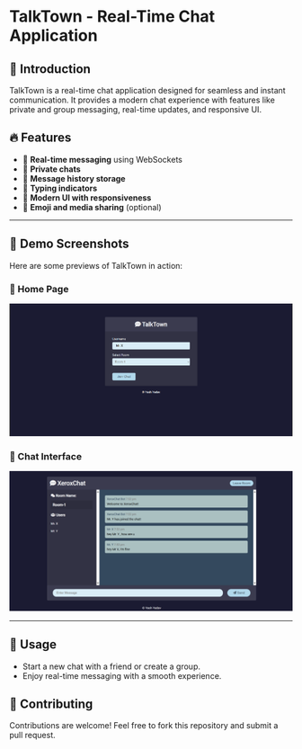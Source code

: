 # TalkTown - Real-Time Chat Application


## 🚀 Introduction
TalkTown is a real-time chat application designed for seamless and instant communication. It provides a modern chat experience with features like private and group messaging, real-time updates, and responsive UI.

## 🔥 Features
- 🔹 **Real-time messaging** using WebSockets
- 🔹 **Private chats**
- 🔹 **Message history storage**
- 🔹 **Typing indicators**
- 🔹 **Modern UI with responsiveness**
- 🔹 **Emoji and media sharing** (optional)


---

## 📸 Demo Screenshots  
Here are some previews of TalkTown in action:  


### 🔹 Home Page  
![Login Screenshot](./screenshots/login.png)  

### 🔹 Chat Interface  
![Chat Screenshot](./screenshots/chat.png)    

----

## 📌 Usage
- Start a new chat with a friend or create a group.
- Enjoy real-time messaging with a smooth experience.

## 🤝 Contributing
Contributions are welcome! Feel free to fork this repository and submit a pull request.

